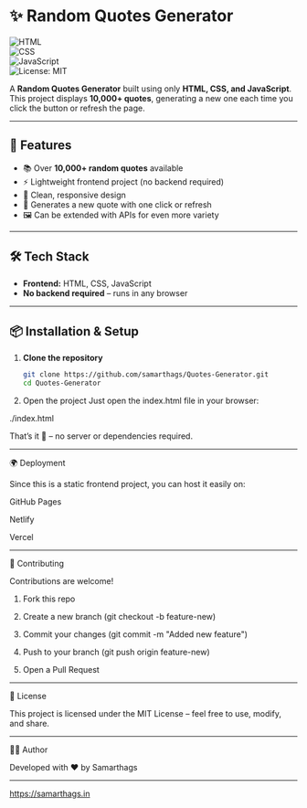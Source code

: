 
# ✨ Random Quotes Generator

![HTML](https://img.shields.io/badge/HTML-5-orange?logo=html5)  
![CSS](https://img.shields.io/badge/CSS-3-blue?logo=css3)  
![JavaScript](https://img.shields.io/badge/JavaScript-ES6-yellow?logo=javascript)  
![License: MIT](https://img.shields.io/badge/License-MIT-green.svg)  

A **Random Quotes Generator** built using only **HTML, CSS, and JavaScript**.  
This project displays **10,000+ quotes**, generating a new one each time you click the button or refresh the page.  

---

## 🚀 Features
- 📚 Over **10,000+ random quotes** available  
- ⚡ Lightweight frontend project (no backend required)  
- 🎨 Clean, responsive design  
- 🔁 Generates a new quote with one click or refresh  
- 🖼️ Can be extended with APIs for even more variety  

---

## 🛠️ Tech Stack
- **Frontend:** HTML, CSS, JavaScript  
- **No backend required** – runs in any browser  

---

## 📦 Installation & Setup

1. **Clone the repository**
   ```bash
   git clone https://github.com/samarthags/Quotes-Generator.git
   cd Quotes-Generator

2. Open the project Just open the index.html file in your browser:

./index.html



That’s it 🎉 – no server or dependencies required.


---

🌍 Deployment

Since this is a static frontend project, you can host it easily on:

GitHub Pages

Netlify

Vercel



---

🤝 Contributing

Contributions are welcome!

1. Fork this repo


2. Create a new branch (git checkout -b feature-new)


3. Commit your changes (git commit -m "Added new feature")


4. Push to your branch (git push origin feature-new)


5. Open a Pull Request




---

📜 License

This project is licensed under the MIT License – feel free to use, modify, and share.


---

👨‍💻 Author

Developed with ❤️ by Samarthags

---

https://samarthags.in
